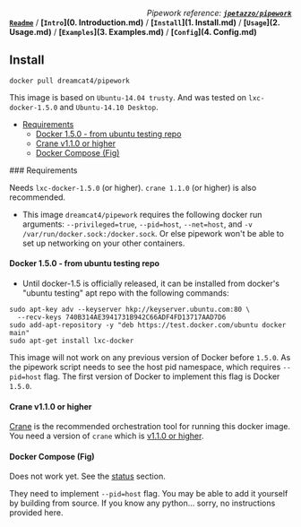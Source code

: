 *<div align=right>Pipework reference:* ***[`jpetazzo/pipework`](https://github.com/jpetazzo/pipework/blob/master/README.md)</div>***
**[`Readme`](README.md)** / **[`Intro`](0. Introduction.md)** / **[`Install`](1. Install.md)** / **[`Usage`](2. Usage.md)** / **[`Examples`](3. Examples.md)** / **[`Config`](4. Config.md)**

## Install

    docker pull dreamcat4/pipework

This image is based on `Ubuntu-14.04 trusty`. And was tested on `lxc-docker-1.5.0` and `Ubuntu-14.10 Desktop`.

<!-- START doctoc generated TOC please keep comment here to allow auto update -->
<!-- DON'T EDIT THIS SECTION, INSTEAD RE-RUN doctoc TO UPDATE -->
 

- [Requirements](#requirements)
  - [Docker 1.5.0 - from ubuntu testing repo](#docker-150---from-ubuntu-testing-repo)
  - [Crane v1.1.0 or higher](#crane-v110-or-higher)
  - [Docker Compose (Fig)](#docker-compose-fig)

<!-- END doctoc generated TOC please keep comment here to allow auto update -->

<a name="requirements"/>
### Requirements

Needs `lxc-docker-1.5.0` (or higher). `crane 1.1.0` (or higher) is also recommended.

* This image `dreamcat4/pipework` requires the following docker run arguments: `--privileged=true`, `--pid=host`, `--net=host`, and `-v /var/run/docker.sock:/docker.sock`. Or else pipework won't be able to set up networking on your other containers.

#### Docker 1.5.0 - from ubuntu testing repo

* Until docker-1.5 is officially released, it can be installed from docker's "ubuntu testing" apt repo with the following commands:
```
sudo apt-key adv --keyserver hkp://keyserver.ubuntu.com:80 \
  --recv-keys 740B314AE3941731B942C66ADF4FD13717AAD7D6
sudo add-apt-repository -y "deb https://test.docker.com/ubuntu docker main"
sudo apt-get install lxc-docker
```

This image will not work on any previous version of Docker before `1.5.0`. As the pipework script needs to see the host pid namespace, which requires `--pid=host` flag. The first version of Docker to implement this flag is Docker `1.5.0`.

#### Crane v1.1.0 or higher

[Crane](https://github.com/michaelsauter/crane/blob/master/README.md) is the recommended orchestration tool for running this docker image. You need a version of `crane`  which is [v1.1.0 or higher](https://github.com/michaelsauter/crane/releases/latest).

#### Docker Compose (Fig)

Does not work yet. See the [status](README.md#status) section.

They need to implement `--pid=host` flag. You may be able to add it yourself by building from source. If you know any python... sorry, no instructions provided here.
